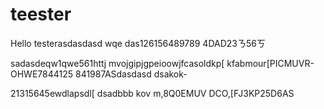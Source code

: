 # teester

Hello testerasdasdasd  wqe
das126156489789 4DAD23ㄋ56ㄎ

sadasdeqw1qwe561httj
mvojgipjgpeioowjfcasoldkp[
kfabmour[PICMUVR-OHWE7844125
841987ASdasdasd
dsakok-

21315645ewdlapsdl[
dsadbbb
kov m,8Q0EMUV
DCO,[FJ3KP25D6AS
